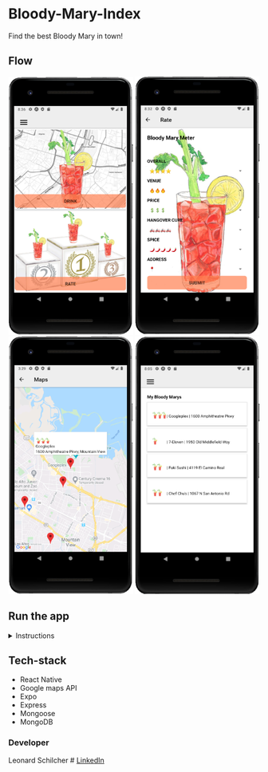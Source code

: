 # Bloody-Mary-Index
Find the best Bloody Mary in town!

## Flow
<div align='center'>
  <img src="assets/home.png" alt="user login" width="250" height="517">
  <img src="assets/BmRatingPage.png" alt="user event list" width="250">
</div>

<div align='center'>
  <img src="assets/BmMap.png" alt="user event confirmed" width="250">
  <img src="assets/personalBmPage.png" alt="user event confirmed" width="250">
</div>

## Run the app
<details>
<summary>Instructions</summary>

- **1. Get a Client ID and a Client Secret from Spotify**

   First of all we will need a Client ID and a Client Secret from Spotify if we want to be able to use their API.
   We will need a Spotify account to create an app on their developer's site, but the process is pretty straightforward          and it will not take more than 5 minutes.

   You can follow this tutorial: https://developer.spotify.com/documentation/general/guides/app-settings/#register-your-app

- **2. Create a database named 'ratelist' from the postgreSQL shell.**
- **3. Fork and clone the repository.**
- **4. Create a .env file in /server providing the information needed.**

    ```txt
    SPOTIFY_CLIENT_ID = 'copy client id here'
    SPOTIFY_CLIENT_SECRET = 'copy client secret here'
    SPOTIFY_REDIRECT_URI = 'http://localhost:3001/callback'

    PSQL_USER = 'user name'
    PSQL_PASSWORD = 'password'

    PORT = 'port'
    ```
- **5. Run "npm install" in /ratelist (root).**
- **6. Run "nodemon" in /server.**
- **7. Run "npm start" in /ratelist (root).**
</details>

## Tech-stack
* React Native
* Google maps API
* Expo
* Express
* Mongoose
* MongoDB

### Developer
Leonard Schilcher # [LinkedIn](https://www.linkedin.com/in/leonard-schilcher/)
